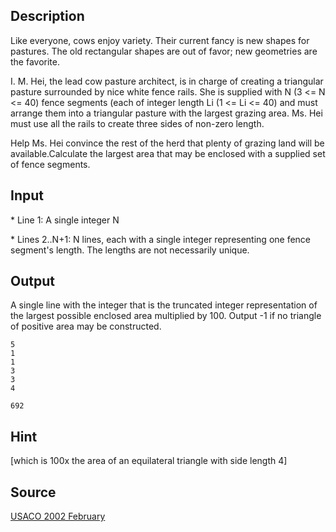 <h2>Description</h2><p>Like everyone, cows enjoy variety.  Their current fancy is new shapes for pastures.  The old rectangular shapes are out of favor; new geometries are the favorite.
</p>
I. M. Hei, the lead cow pasture architect, is in charge of creating a triangular pasture surrounded by nice white fence rails.  She is supplied with N (3 &lt;= N &lt;= 40) fence segments (each of integer length Li (1 &lt;= Li &lt;= 40) and must arrange them into a triangular pasture with the largest grazing area.  Ms. Hei must use all the rails to create three sides of non-zero length.

Help Ms. Hei convince the rest of the herd that plenty of grazing land will be available.Calculate the largest area that may be enclosed with a supplied set of fence segments.
<h2>Input</h2><p>* Line 1: A single integer N
</p>
* Lines 2..N+1: N lines, each with a single integer representing one fence segment's length.  The lengths are not necessarily unique.
<h2>Output</h2><p>A single line with the integer that is the truncated integer representation of the largest possible enclosed area multiplied by 100.  Output -1 if no triangle of positive area may be constructed.
</p><pre><code class="language-input1">5
1
1
3
3
4
</code></pre><pre><code class="language-output1">692
</code></pre><h2>Hint</h2><p>[which is 100x the area of an equilateral triangle with side length 4]
</p><h2>Source</h2><a href="searchproblem?field=source&amp;key=USACO+2002+February">USACO 2002 February</a>